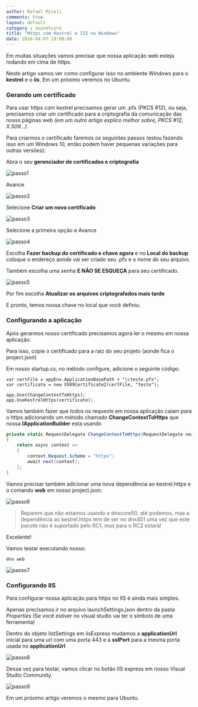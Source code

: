 ```yaml
---
author: Rafael Miceli
comments: true
layout: default 
category : aspnetcore 
title: "Https com Kestrel e IIS no Windows" 
date: 2016-04-07 19:00:00
---
```

 
Em muitas situações vamos precisar que nossa aplicação web esteja rodando em cima de https.

Neste artigo vamos ver como configurar isso no ambiente Windows para o __kestrel__ e o __iis__. Em um próximo veremos no Ubuntu.

### Gerando um certificado

Para usar https com kestrel precisamos gerar um .pfx (PKCS #12), ou seja, precisamos criar um certificado para a criptografia da comunicação das nosss páginas web _(em um outro artigo explico melhor sobre, PKCS #12, X.509...)_.

Para criarmos o certificado faremos os seguintes passos (estou fazendo isso em um Windows 10, então podem haver pequenas variações para outras versões):

Abra o seu __gerenciador de certificados e criptografia__

![passo1](http://rafael-miceli.com.br/ico/Https-Com-Kestrel-iis-Windows/passo1.png)

Avance

![passo2](http://rafael-miceli.com.br/ico/Https-Com-Kestrel-iis-Windows/passo2.png)

Selecione __Criar um novo certificado__

![passo3](http://rafael-miceli.com.br/ico/Https-Com-Kestrel-iis-Windows/passo3.png)

Selecione a primeira opção e Avance

![passo4](http://rafael-miceli.com.br/ico/Https-Com-Kestrel-iis-Windows/passo4.png)

Escolha __Fazer backup do certificado e chave agora__ e no __Local do backup__ coloque o endereço aonde vai ser criado seu .pfx e o nome do seu arquivo.

Também escolha uma senha __E NÃO SE ESQUEÇA__ para seu certificado.

![passo5](http://rafael-miceli.com.br/ico/Https-Com-Kestrel-iis-Windows/passo5.png)

Por fim escolha __Atualizar os arquivos criptografados mais tarde__

E pronto, temos nossa chave no local que você definiu.   

### Configurando a aplicação

Após gerarmos nosso certificado precisamos agora ler o mesmo em nossa aplicação.

Para isso, copie o certificado para a raiz do seu projeto (aonde fica o project.json)

Em nosso startup.cs, no método configure, adicione o seguinte código:

    var certFile = appEnv.ApplicationBasePath + "\\teste.pfx";
    var certificate = new X509Certificate2(certFile, "teste");

    app.Use(ChangeContextToHttps);   
    app.UseKestrelHttps(certificate);
    
Vamos também fazer que todos os requests em nossa aplicação caiam para o https adicionando um método chamado __ChangeContextToHttps__ que nossa __IApplicationBuilder__ esta usando

```csharp
private static RequestDelegate ChangeContextToHttps(RequestDelegate next)
{
    return async context =>
    {
        context.Request.Scheme = "https";
        await next(context);
    };
}
```

Vamos precisar também adicionar uma nova dependência ao kestrel.https e o comando __web__ em nosso project.json:       

![passo6](http://rafael-miceli.com.br/ico/Https-Com-Kestrel-iis-Windows/passo6.png)

> Reparem que não estamos usando o dnxcore50, até podemos, mas a dependência ao kestrel.https tem de ser no dnx451 uma vez que este pacote não é suportado pelo RC1, mas para o RC2 estará!

Excelente!

Vamos testar executando nosso:

    dnx web 

![passo7](http://rafael-miceli.com.br/ico/Https-Com-Kestrel-iis-Windows/passo7.png)

### Configurando IIS

Para configurar nossa aplicação para https no IIS é ainda mais simples.

Apenas precisamos ir no arquivo launchSettings.json dentro da pasta _Properties_ (Se você estiver no visual studio vai ter o simbolo de uma ferramenta)

Dentro do objeto listSettings em iisExpress mudamos a __applicationUrl__ inicial para uma url com uma porta 443 e a __sslPort__ para a mesma porta usada no __applicationUrl__

![passo8](http://rafael-miceli.com.br/ico/Https-Com-Kestrel-iis-Windows/passo8.png)

Dessa vez para testar, vamos clicar no botão IIS express em nosso Visual Studio Community.

![passo9](http://rafael-miceli.com.br/ico/Https-Com-Kestrel-iis-Windows/passo9.png)

Em um próximo artigo veremos o mesmo para Ubuntu.
